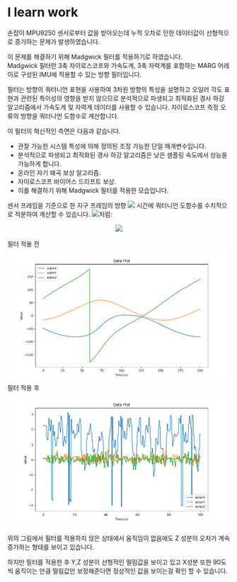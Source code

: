 # I learn work

손잡이 MPU9250 센서로부터 값을 받아오는데 누적 오차로 인한 데이터값이 선형적으로 증가하는 문제가 발생하였습니다.

이 문제를 해결하기 위해 Madgwick 필터를 적용하기로 하였습니다.<br>
Madgwick 필터란 3축 자이로스코프와 가속도계, 3축 자력계를 포함하는 MARG 어레이로 구성된 IMU에 적용할 수 있는 방향 필터입니다.

필터는 방향의 쿼터니언 표현을 사용하여 3차원 방향의 특성을 설명하고 오일러 각도 표현과 관련된 특이성의 영향을 받지 않으므로 분석적으로 파생되고 최적화된 경사 하강 알고리즘에서 가속도계 및 자력계 데이터를 사용할 수 있습니다. 자이로스코프 측정 오류의 방향을 쿼터니언 도함수로 계산합니다.

이 필터의 혁신적인 측면은 다음과 같습니다.

- 관찰 가능한 시스템 특성에 의해 정의된 조정 가능한 단일 매개변수입니다.
- 분석적으로 파생되고 최적화된 경사 하강 알고리즘은 낮은 샘플링 속도에서 성능을 가능하게 합니다.
- 온라인 자기 왜곡 보상 알고리즘.
- 자이로스코프 바이어스 드리프트 보상.
- 이를 해결하기 위해 Madgwick 필터를 적용한 모습입니다.

센서 프레임을 기준으로 한 지구 프레임의 방향 
<img src="https://latex.codecogs.com/png.image?\dpi{110}&space;q_{w,t}=[q_{w},q_{w},q_{w},q_{w}]"> 시간에
쿼터니언 도함수를 수치적으로 적분하여 계산할 수 있습니다.
<img src="https://latex.codecogs.com/png.image?\dpi{110}\dot{q_{t}}=\frac{1}{2}q_{t-1}w_{t}">처럼:
<p align="center">
    <img src="https://latex.codecogs.com/png.image?\dpi{110}&space;q_{w,t}=q_{t-1}&plus;\dot{q}_{w,t}\Delta&space;t=q_{t-1}&plus;\frac{1}{2}(q_{t-1}\omega&space;_t)\Delta&space;t">
</p>

<p align="left">
    <div>필터 적용 전</div>
    <img src="./nofilter.png">
    <div>필터 적용 후</div>
    <img src="./madwgick.png">
</p>

위의 그림에서 필터를 적용하지 않은 상태에서 움직임이 없음에도 Z 성분의 오차가 계속 증가하는 형태를 보이고 있습니다.

하지만 필터를 적용한 후 Y,Z 성분이 선형적인 떨림값을 보이고 있고 X성분 또한 90도씩 움직이는 만큼 떨림값만 보정해준다면 정상적인 값을 보이는걸 확인 할 수 있습니다.